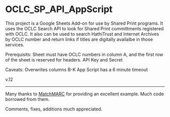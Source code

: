 # OCLC_SP_API_AppScript

This project is a Google Sheets Add-on for use by Shared Print programs. It uses the OCLC Search API to look for Shared Print committments registered with OCLC. It also can be used to search HathiTrust and Internet Archives by OCLC number and return links if titles are digitally availalbe in those services. 

Prerequisits:
Sheet must have OCLC numbers in column A, and the first row of the sheet is reserved for headers.
API Key and Secret

Caveats:
Overwrites columns B-K
App Script has a 6 minute timeout

v.12

---
Many thanks to [MatchMARC](https://github.com/suranofsky/tech-services-g-sheets-addon) for providing an excellent example. Much code borrowed from them.  

Comments, fixes, additions much appreciated.
